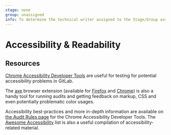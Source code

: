 ```yaml
---
stage: none
group: unassigned
info: To determine the technical writer assigned to the Stage/Group associated with this page, see https://about.gitlab.com/handbook/engineering/ux/technical-writing/#designated-technical-writers
---
```


# Accessibility & Readability

## Resources

[Chrome Accessibility Developer Tools](https://github.com/GoogleChrome/accessibility-developer-tools)
are useful for testing for potential accessibility problems in GitLab.

The [axe](https://www.deque.com/axe/) browser extension (available for [Firefox](https://addons.mozilla.org/en-US/firefox/addon/axe-devtools/) and [Chrome](https://chrome.google.com/webstore/detail/axe-web-accessibility-tes/lhdoppojpmngadmnindnejefpokejbdd)) is
also a handy tool for running audits and getting feedback on markup, CSS and even potentially problematic color usages.

Accessibility best-practices and more in-depth information are available on
[the Audit Rules page](https://github.com/GoogleChrome/accessibility-developer-tools/wiki/Audit-Rules) for the Chrome Accessibility Developer Tools. The [Awesome Accessibility](https://github.com/brunopulis/awesome-a11y) list is also a
useful compilation of accessibility-related material.
